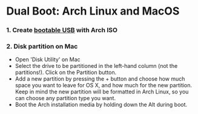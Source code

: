 # Dual Boot: Arch Linux and MacOS

### 1. Create [bootable USB](https://wiki.archlinux.org/index.php/USB_flash_installation_media) with Arch ISO
### 2. Disk partition on Mac
  - Open 'Disk Utility' on Mac
  - Select the drive to be partitioned in the left-hand column (not the partitions!). Click on the Partition button.
  - Add a new partition by pressing the + button and choose how much space you want to leave for OS X, and how much for the new partition. Keep in mind the new partition will be formatted in Arch Linux, so you can choose any partition type you want.
  - Boot the Arch installation media by holding down the Alt during boot.
